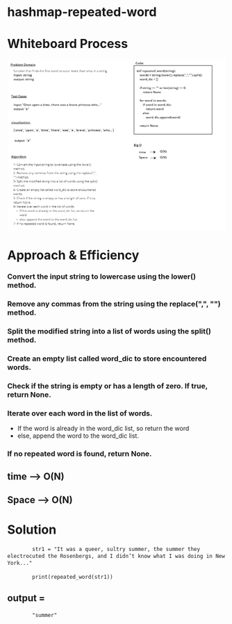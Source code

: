 # hashmap-repeated-word

# Whiteboard Process

![img](./cc31.png)


# Approach & Efficiency
### Convert the input string to lowercase using the lower() method.
### Remove any commas from the string using the replace(",", "") method.
### Split the modified string into a list of words using the split() method.
### Create an empty list called word_dic to store encountered words.
### Check if the string is empty or has a length of zero. If true, return None.
### Iterate over each word in the list of words.
  - If the word is already in the word_dic list, so return the word
  - else, append the word to the word_dic list.
### If no repeated word is found, return None.

## time --> O(N)
## Space --> O(N) 




# Solution

            str1 = "It was a queer, sultry summer, the summer they electrocuted the Rosenbergs, and I didn’t know what I was doing in New York..."

            print(repeated_word(str1))

## output = 
            "summer"
           